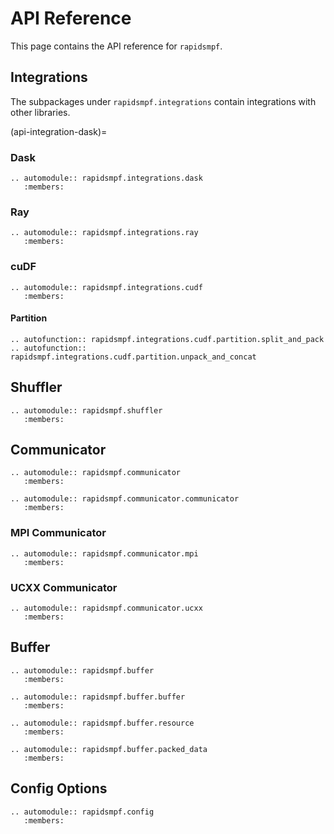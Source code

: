 # API Reference

This page contains the API reference for `rapidsmpf`.

## Integrations

The subpackages under `rapidsmpf.integrations` contain integrations with other
libraries.

(api-integration-dask)=
### Dask

```{eval-rst}
.. automodule:: rapidsmpf.integrations.dask
   :members:
```

### Ray

```{eval-rst}
.. automodule:: rapidsmpf.integrations.ray
   :members:
```

### cuDF

```{eval-rst}
.. automodule:: rapidsmpf.integrations.cudf
   :members:
```

#### Partition

```{eval-rst}
.. autofunction:: rapidsmpf.integrations.cudf.partition.split_and_pack
.. autofunction:: rapidsmpf.integrations.cudf.partition.unpack_and_concat
```

## Shuffler

```{eval-rst}
.. automodule:: rapidsmpf.shuffler
   :members:
```

## Communicator

```{eval-rst}
.. automodule:: rapidsmpf.communicator
   :members:

.. automodule:: rapidsmpf.communicator.communicator
   :members:
```

### MPI Communicator

```{eval-rst}
.. automodule:: rapidsmpf.communicator.mpi
   :members:
```

### UCXX Communicator

```{eval-rst}
.. automodule:: rapidsmpf.communicator.ucxx
   :members:
```

## Buffer

```{eval-rst}
.. automodule:: rapidsmpf.buffer
   :members:

.. automodule:: rapidsmpf.buffer.buffer
   :members:

.. automodule:: rapidsmpf.buffer.resource
   :members:

.. automodule:: rapidsmpf.buffer.packed_data
   :members:
```

## Config Options

```{eval-rst}
.. automodule:: rapidsmpf.config
   :members:
